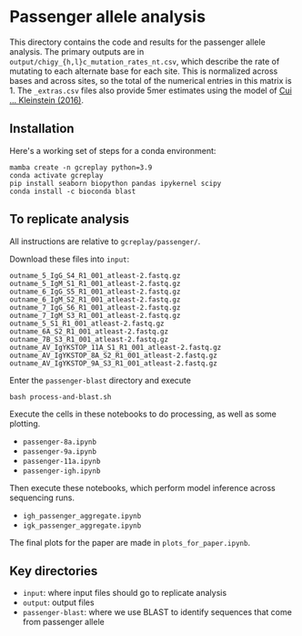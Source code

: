 # Passenger allele analysis

This directory contains the code and results for the passenger allele analysis.
The primary outputs are in `output/chigy_{h,l}c_mutation_rates_nt.csv`, which describe the rate of mutating to each alternate base for each site.
This is normalized across bases and across sites, so the total of the numerical entries in this matrix is 1.
The `_extras.csv` files also provide 5mer estimates using the model of [Cui ... Kleinstein (2016)](http://dx.doi.org/10.4049/jimmunol.1502263). 


## Installation

Here's a working set of steps for a conda environment:

```
mamba create -n gcreplay python=3.9
conda activate gcreplay
pip install seaborn biopython pandas ipykernel scipy
conda install -c bioconda blast
```

## To replicate analysis

All instructions are relative to `gcreplay/passenger/`.

Download these files into `input`:

    outname_5_IgG_S4_R1_001_atleast-2.fastq.gz
    outname_5_IgM_S1_R1_001_atleast-2.fastq.gz
    outname_6_IgG_S5_R1_001_atleast-2.fastq.gz
    outname_6_IgM_S2_R1_001_atleast-2.fastq.gz
    outname_7_IgG_S6_R1_001_atleast-2.fastq.gz
    outname_7_IgM_S3_R1_001_atleast-2.fastq.gz
    outname_5_S1_R1_001_atleast-2.fastq.gz
    outname_6A_S2_R1_001_atleast-2.fastq.gz
    outname_7B_S3_R1_001_atleast-2.fastq.gz
    outname_AV_IgYKSTOP_11A_S1_R1_001_atleast-2.fastq.gz
    outname_AV_IgYKSTOP_8A_S2_R1_001_atleast-2.fastq.gz
    outname_AV_IgYKSTOP_9A_S3_R1_001_atleast-2.fastq.gz


Enter the `passenger-blast` directory and execute

    bash process-and-blast.sh

Execute the cells in these notebooks to do processing, as well as some plotting.

* `passenger-8a.ipynb`
* `passenger-9a.ipynb`
* `passenger-11a.ipynb`
* `passenger-igh.ipynb`

Then execute these notebooks, which perform model inference across sequencing runs.

* `igh_passenger_aggregate.ipynb`
* `igk_passenger_aggregate.ipynb`

The final plots for the paper are made in `plots_for_paper.ipynb`.


## Key directories

* `input`: where input files should go to replicate analysis
* `output`: output files
* `passenger-blast`: where we use BLAST to identify sequences that come from passenger allele